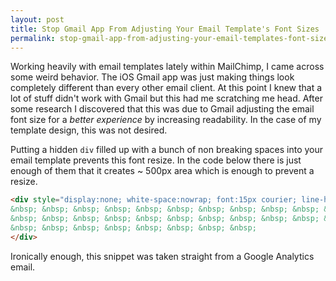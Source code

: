 ```yaml
---
layout: post
title: Stop Gmail App From Adjusting Your Email Template's Font Sizes
permalink: stop-gmail-app-from-adjusting-your-email-templates-font-sizes
---
```


Working heavily with email templates lately within MailChimp, I came across some weird behavior. The iOS Gmail app was just making things look completely different than every other email client. At this point I knew that a lot of stuff didn't work with Gmail but this had me scratching me head. After some research I discovered that this was due to Gmail adjusting the email font size for a *better experience* by increasing readability. In the case of my template design, this was not desired.

Putting a hidden `div` filled up with a bunch of non breaking spaces into your email template prevents this font resize. In the code below there is just enough of them that it creates ~ 500px area which is enough to prevent a resize.

```html
<div style="display:none; white-space:nowrap; font:15px courier; line-height:0;">
&nbsp; &nbsp; &nbsp; &nbsp; &nbsp; &nbsp; &nbsp; &nbsp; &nbsp; &nbsp; &nbsp;
&nbsp; &nbsp; &nbsp; &nbsp; &nbsp; &nbsp; &nbsp; &nbsp; &nbsp; &nbsp; &nbsp;
&nbsp; &nbsp; &nbsp; &nbsp; &nbsp; &nbsp; &nbsp; &nbsp;
</div>
```

Ironically enough, this snippet was taken straight from a Google Analytics email.
